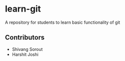 # learn-git
A repository for students to learn basic functionality of git

## Contributors
 - Shivang Sorout
 - Harshit Joshi